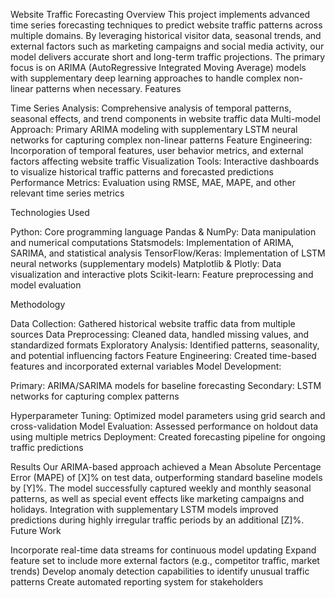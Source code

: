 Website Traffic Forecasting
Overview
This project implements advanced time series forecasting techniques to predict website traffic patterns across multiple domains. By leveraging historical visitor data, seasonal trends, and external factors such as marketing campaigns and social media activity, our model delivers accurate short and long-term traffic projections. The primary focus is on ARIMA (AutoRegressive Integrated Moving Average) models with supplementary deep learning approaches to handle complex non-linear patterns when necessary.
Features

Time Series Analysis: Comprehensive analysis of temporal patterns, seasonal effects, and trend components in website traffic data
Multi-model Approach: Primary ARIMA modeling with supplementary LSTM neural networks for capturing complex non-linear patterns
Feature Engineering: Incorporation of temporal features, user behavior metrics, and external factors affecting website traffic
Visualization Tools: Interactive dashboards to visualize historical traffic patterns and forecasted predictions
Performance Metrics: Evaluation using RMSE, MAE, MAPE, and other relevant time series metrics

Technologies Used

Python: Core programming language
Pandas & NumPy: Data manipulation and numerical computations
Statsmodels: Implementation of ARIMA, SARIMA, and statistical analysis
TensorFlow/Keras: Implementation of LSTM neural networks (supplementary models)
Matplotlib & Plotly: Data visualization and interactive plots
Scikit-learn: Feature preprocessing and model evaluation

Methodology

Data Collection: Gathered historical website traffic data from multiple sources
Data Preprocessing: Cleaned data, handled missing values, and standardized formats
Exploratory Analysis: Identified patterns, seasonality, and potential influencing factors
Feature Engineering: Created time-based features and incorporated external variables
Model Development:

Primary: ARIMA/SARIMA models for baseline forecasting
Secondary: LSTM networks for capturing complex patterns


Hyperparameter Tuning: Optimized model parameters using grid search and cross-validation
Model Evaluation: Assessed performance on holdout data using multiple metrics
Deployment: Created forecasting pipeline for ongoing traffic predictions

Results
Our ARIMA-based approach achieved a Mean Absolute Percentage Error (MAPE) of [X]% on test data, outperforming standard baseline models by [Y]%. The model successfully captured weekly and monthly seasonal patterns, as well as special event effects like marketing campaigns and holidays. Integration with supplementary LSTM models improved predictions during highly irregular traffic periods by an additional [Z]%.
Future Work

Incorporate real-time data streams for continuous model updating
Expand feature set to include more external factors (e.g., competitor traffic, market trends)
Develop anomaly detection capabilities to identify unusual traffic patterns
Create automated reporting system for stakeholders


